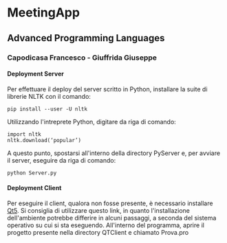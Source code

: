 # MeetingApp
## Advanced Programming Languages
### Capodicasa Francesco - Giuffrida Giuseppe
#### Deployment Server
Per effettuare il deploy del server scritto in Python, installare la suite di librerie NLTK con il comando:

```
pip install --user -U nltk
```

Utilizzando l'intreprete Python, digitare da riga di comando:

```
import nltk
nltk.download(‘popular’)
```

A questo punto, spostarsi all'interno della directory PyServer e, per avviare il server, eseguire da riga di comando:

```
python Server.py
```

#### Deployment Client
Per eseguire il client, qualora non fosse presente, è necessario installare [Qt5](https://doc.qt.io/qt-5/gettingstarted.html).
Si consiglia di utilizzare questo link, in quanto l'installazione dell'ambiente potrebbe differire in alcuni passaggi, a
seconda del sistema operativo su cui si sta eseguendo.
All'interno del programma, aprire il progetto presente nella directory QTClient e chiamato Prova.pro

